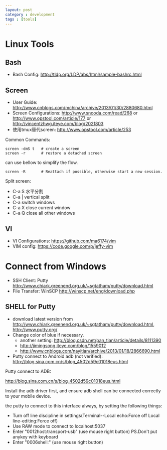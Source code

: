 ```yaml
---
layout: post
category : development
tags : [tools]
---
```


# Linux Tools

## Bash

* Bash Config: http://tldp.org/LDP/abs/html/sample-bashrc.html

## Screen
* User Guide: http://www.cnblogs.com/mchina/archive/2013/01/30/2880680.html
* Screen Configurations: http://www.snooda.com/read/268 or http://www.opstool.com/article/177 or http://vincentzhwg.iteye.com/blog/2021803
* 使用tmux替代screen: http://www.opstool.com/article/253

Common Commands:

    screen -dmS t   # create a screen
    screen -r       # restore a detached screen

can use bellow to simplify the flow.

    screen -R       # Reattach if possible, otherwise start a new session.

Split screen:
* C-a S         水平分割
* C-a |         vertical split
* C-a <tab>     switch windows
* C-a X         close current window
* C-a Q         close all other windows

## VI
* VI Configurations: https://github.com/ma6174/vim
* VIM config: https://code.google.com/p/jeffy-vim

# Connect from Windows

* SSH Client: Putty http://www.chiark.greenend.org.uk/~sgtatham/putty/download.html
* File Transfer: WinSCP http://winscp.net/eng/download.php

## SHELL for Putty
* download latest version from http://www.chiark.greenend.org.uk/~sgtatham/putty/download.html, http://www.putty.org/
* Change color of blue if necessary.
  * another setting: http://blog.csdn.net/pan_tian/article/details/8111390
  * http://jimingsong.iteye.com/blog/1559012
  * http://www.cnblogs.com/nayitian/archive/2013/01/18/2866690.html
* Putty connect to Android adb (not verified): http://blog.sina.com.cn/s/blog_4502d59c01018eus.html

Putty connect to ADB:

http://blog.sina.com.cn/s/blog_4502d59c01018eus.html

Install the adb driver first, and ensure adb shell can be connected correctly to your mobile device.

the putty to connect to this interface always, by setting the following things:
- Turn off line discipline in settings(Terminal--Local echo:Force off Local line-editing:Force off)
- Use RAW mode to connect to localhost:5037
- Enter "0012host:transport-usb" (use mouse right button)
  PS.Don't put anykey with keyboard
- Enter "0006shell:" (use mouse right button)
